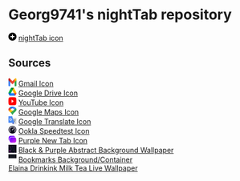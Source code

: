 # Georg9741's nightTab repository
<img src="https://raw.githubusercontent.com/zombieFox/nightTab/main/src/icon/icon-512.svg" width="16" height="16"> [nightTab icon](https://github.com/zombieFox/nightTab/blob/main/src/icon)
## Sources
<img src="Gmail_icon.svg" width="16" height="16"> [Gmail Icon](https://de.m.wikipedia.org/wiki/Datei:Gmail_icon_%282020%29.svg)  
<img src="Google_Drive_icon.svg" width="16" height="16"> [Google Drive Icon](https://de.m.wikipedia.org/wiki/Datei:Google_Drive_icon_%282020%29.svg)  
<img src="YouTube_icon.svg" width="16" height="16"> [YouTube Icon](https://pdc.m.wikipedia.org/wiki/Feil:YouTube_full-color_icon_%282017%29.svg)  
<img src="Google_Maps_icon.svg" width="16" height="16"> [Google Maps Icon](https://de.m.wikipedia.org/wiki/Datei:Google_Maps_icon_%282020%29.svg)  
<img src="Google_Translate_icon.svg" width="16" height="16"> [Google Translate Icon](https://de.m.wikipedia.org/wiki/Datei:Google_Translate_logo.svg)  
<img src="Ookla_Speedtest_icon.png" width="16" height="16"> [Ookla Speedtest Icon](https://www.rvmobileinternet.com/gear/ookla-speed-test)  
<img src="New_Tab_icon.png" width="16" height="16"> [Purple New Tab Icon](https://www.iconfinder.com/icons/11336518/tab_new_browser_web_tabs_icon)  
<img src="Background_Wallpaper.jpg" width="16" height="16"> [Black & Purple Abstract Background Wallpaper](https://www.hdwallpapers.in/lines_minimalist_square_artistic_purple_hd_abstract-wallpapers.html)  
<img src="Bookmarks_Background.svg" width="16" height="16"> [Bookmarks Background/Container](https://github.com/Georg9741/nightTab/blob/main/Bookmarks_Background.svg)  
[Elaina Drinkink Milk Tea Live Wallpaper](https://moewalls.com/anime/elaina-drinking-milk-tea-the-journey-of-elaina-live-wallpaper)
